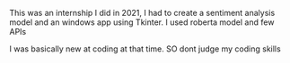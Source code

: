 This was an internship I did in 2021, I had to create a sentiment analysis model and an windows app using Tkinter. I used roberta model and few APIs 

I was basically new at coding at that time. SO dont judge my coding skills
